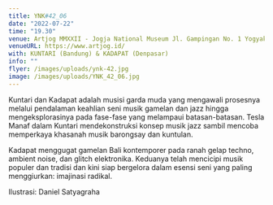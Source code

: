 ```yaml
---
title: YNK#42_06
date: "2022-07-22"
time: "19.30"
venue: Artjog MMXXII - Jogja National Museum Jl. Gampingan No. 1 Yogyakarta
venueURL: https://www.artjog.id/
with: KUNTARI (Bandung) & KADAPAT (Denpasar)
info: ""
flyer: /images/uploads/ynk-42.jpg
image: /images/uploads/YNK_42_06.jpg
---
```


Kuntari dan Kadapat adalah musisi garda muda yang mengawali prosesnya melalui pendalaman keahlian seni musik gamelan dan jazz hingga mengeksplorasinya pada fase-fase yang melampaui batasan-batasan. Tesla Manaf dalam Kuntari mendekonstruksi konsep musik jazz sambil mencoba memperkaya khasanah musik barongsay dan kuntulan.

Kadapat menggugat gamelan Bali kontemporer pada ranah gelap techno, ambient noise, dan glitch elektronika. Keduanya telah mencicipi musik populer dan tradisi dan kini siap bergelora dalam esensi seni yang paling menggiurkan: imajinasi radikal.

Ilustrasi: Daniel Satyagraha
